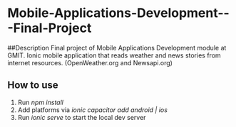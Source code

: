 # Mobile-Applications-Development---Final-Project

##Description
Final project of Mobile Applications Development module at GMIT. Ionic mobile application that reads weather and news stories from internet resources. (OpenWeather.org and Newsapi.org) 

## How to use
1. Run *npm install*
2. Add platforms via *ionic capacitor add android | ios*
3. Run *ionic serve* to start the local dev server

